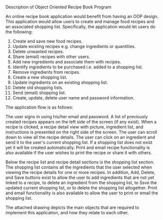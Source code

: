 Description of Object Oriented Recipe Book Program

An online recipe book application would benefit from having an OOP design.  This application would allow users to create and manage food recipes and an associated shopping list. Specifically, the application would let users do the following:

1.  Create and save new food recipes.
2.  Update existing recipes e.g. change ingredients or quantities.
3.  Delete unwanted recipes.
4.  Share (email) recipes with other users.
4.  Add new ingredients and associate them with recipes.
5.  Identify ingredients to be purchased i.e. added to a shopping list.
5.  Remove ingredients from recipes.
6.  Create a new shopping list.
7.  Update ingredients on an existing shopping list.
8.  Delete old shopping lists.
9. Send (email) shopping list.
10. Create, update, delete user name and password information.

The application flow is as follows:

The user signs in using his/her email and password.  A list of previously created recipes appears on the left side of the screen (if any exist). When a recipe is clicked, a recipe detail view with picture, ingredient list, and instructions is presented on the right side of the screen. The user can scroll down to view all the recipe details. The user can click on an ingredient and send it to the user's current shopping list.  If a shopping list does not exist yet it will be created automatically.  Print and email recipe functionality is also available if the user wishes to print the recipe or share it with others.

Below the recipe list and recipe detail sections is the shopping list section. The shopping list contains all the ingredients that the user selected when viewing the recipe details for one or more recipes.  In addition, Add, Delete, and Save buttons exist to allow the user to add ingredients that are not yet linked to a recipe, to delete an ingredient from the shopping list, to Ssve the updated current shopping list, or to delete the shopping list altogether.  Print and email functionality is also available to allow the user to print or email the shopping list.

The attached drawing depicts the main objects that are required to implement this application, and how they relate to each other.